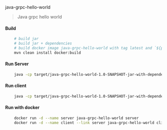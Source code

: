 java-grpc-hello-world
> Java grpc hello world

#### Build
```bash
    # build jar
    # build jar + dependencies
    # build docker image java-grpc-hello-world with tag latest and `${project.version}`
    mvn clean install docker:build
```

#### Run Server
```bash
    java -cp target/java-grpc-hello-world-1.0-SNAPSHOT-jar-with-dependencies.jar io.github.waleedsamy.helloworld.HelloWorldServer
```

#### Run client
```bash
    java -cp target/java-grpc-hello-world-1.0-SNAPSHOT-jar-with-dependencies.jar io.github.waleedsamy.helloworld.HelloWorldClient

```

#### Run with docker
```bash
    docker run -d --name server java-grpc-hello-world server
    docker run -d --name client --link server java-grpc-hello-world client
```